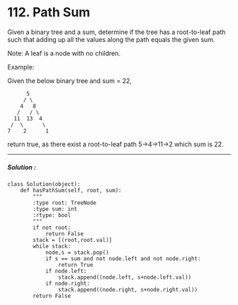 # 112. Path Sum

Given a binary tree and a sum, determine if the tree has a root-to-leaf path such that adding up all the values along the path equals the given sum.

Note: A leaf is a node with no children.

Example:

Given the below binary tree and sum = 22,

          5
         / \
        4   8
       /   / \
      11  13  4
     /  \      \
    7    2      1
return true, as there exist a root-to-leaf path 5->4->11->2 which sum is 22.

---

##### Solution :
	
    class Solution(object):
        def hasPathSum(self, root, sum):
            """
            :type root: TreeNode
            :type sum: int
            :rtype: bool
            """
            if not root:
                return False
            stack = [(root,root.val)]
            while stack:
                node,s = stack.pop()
                if s == sum and not node.left and not node.right:
                    return True
                if node.left:
                    stack.append((node.left, s+node.left.val))
                if node.right:
                    stack.append((node.right, s+node.right.val))
            return False